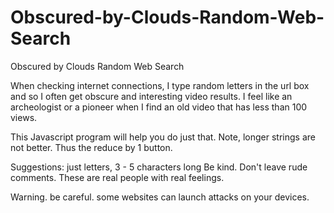 # Obscured-by-Clouds-Random-Web-Search
Obscured by Clouds Random Web Search

When checking internet connections, I type random letters in the url box and so I often get obscure and interesting video results. 
I feel like an archeologist or a pioneer when I find an old video that has less than 100 views. 

This Javascript program will help you do just that.
Note, longer strings are not better. Thus the reduce by 1 button.

Suggestions: just letters, 3 - 5 characters long
Be kind. Don't leave rude comments. These are real people with real feelings.

Warning. be careful. some websites can launch attacks on your devices.
